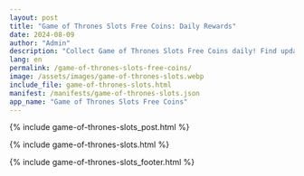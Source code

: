 ```yaml
---
layout: post
title: "Game of Thrones Slots Free Coins: Daily Rewards"
date: 2024-08-09
author: "Admin"
description: "Collect Game of Thrones Slots Free Coins daily! Find updated GOT Slots Free Coins links to boost your gameplay with bonus rewards. Don't miss out!"
lang: en
permalink: /game-of-thrones-slots-free-coins/
image: /assets/images/game-of-thrones-slots.webp
include_file: game-of-thrones-slots.html
manifest: /manifests/game-of-thrones-slots.json
app_name: "Game of Thrones Slots Free Coins"
---
```


{% include game-of-thrones-slots_post.html %}

{% include game-of-thrones-slots.html %}

{% include game-of-thrones-slots_footer.html %}